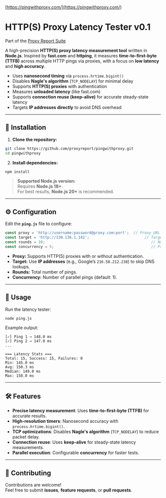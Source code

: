 [https://pingwithproxy.com/](https://pingwithproxy.com/)

# HTTP(S) Proxy Latency Tester v0.1
Part of the [Proxy Report Suite](http://proxy.report/)

A high-precision **HTTP(S) proxy latency measurement tool** written in **Node.js**. Inspired by **fast.com** and **httping**, it measures **time-to-first-byte (TTFB)** across multiple HTTP pings via proxies, with a focus on **low latency** and **high accuracy**.

- Uses **nanosecond timing** via `process.hrtime.bigint()`
- Disables **Nagle's algorithm** (`TCP_NODELAY`) for minimal delay
- Supports **HTTP(S) proxies** with authentication
- Measures **unloaded latency** (like fast.com)
- Supports **connection reuse (keep-alive)** for accurate steady-state latency
- Targets **IP addresses directly** to avoid DNS overhead

---

## 🚀 Installation

1. **Clone the repository:**

```bash
git clone https://github.com/proxyreport/pingwithproxy.git
cd pingwithproxy
```

2. **Install dependencies:**

```bash
npm install
```

> **Supported Node.js version:**  
Requires **Node.js 18+**.  
For best results, **Node.js 20+** is recommended.

---

## ⚙️ Configuration

Edit the **`ping.js`** file to configure:

```js
const proxy = 'http://username:password@proxy.com:port';  // Proxy URL
const target = 'http://130.136.1.142';                         // Target IP (avoid DNS)
const rounds = 10;                                                // Number of pings
const concurrency = 5;                                            // Parallel requests
```

- **Proxy:** Supports HTTP(S) proxies with or without authentication.
- **Target:** Use **IP addresses** (e.g., Google’s `216.58.212.238`) to skip DNS lookups.
- **Rounds:** Total number of pings.
- **Concurrency:** Number of parallel pings (default: 1).

---

## 🏃 Usage

Run the latency tester:

```bash
node ping.js
```

Example output:

```
[✓] Ping 1 → 148.0 ms
[✓] Ping 2 → 147.0 ms
...

=== Latency Stats ===
Total: 15, Success: 15, Failures: 0
Min: 145.0 ms
Avg: 150.3 ms
Median: 149.0 ms
Max: 158.0 ms
```

---

## 🛠️ Features

- **Precise latency measurement**: Uses **time-to-first-byte (TTFB)** for accurate results.
- **High-resolution timers**: Nanosecond accuracy with `process.hrtime.bigint()`.
- **TCP optimizations**: Disables **Nagle's algorithm** (`TCP_NODELAY`) to reduce packet delay.
- **Connection reuse**: Uses **keep-alive** for steady-state latency measurements.
- **Parallel execution**: Configurable **concurrency** for faster tests.

---

## 🤝 Contributing

Contributions are welcome!  
Feel free to submit **issues**, **feature requests**, or **pull requests**.


